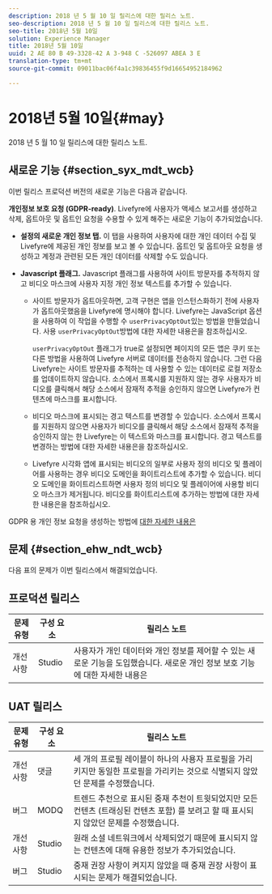 ```yaml
---
description: 2018 년 5 월 10 일 릴리스에 대한 릴리스 노트.
seo-description: 2018 년 5 월 10 일 릴리스에 대한 릴리스 노트.
seo-title: 2018년 5월 10일
solution: Experience Manager
title: 2018년 5월 10일
uuid: 2 AE 80 B 49-3328-42 A 3-948 C -526097 ABEA 3 E
translation-type: tm+mt
source-git-commit: 09011bac06f4a1c39836455f9d16654952184962

---
```



# 2018년 5월 10일{#may}

2018 년 5 월 10 일 릴리스에 대한 릴리스 노트.

## 새로운 기능 {#section_syx_mdt_wcb}

이번 릴리스 프로덕션 버전의 새로운 기능은 다음과 같습니다.

**개인정보 보호 요청 (GDPR-ready)**. Livefyre에 사용자가 액세스 보고서를 생성하고 삭제, 옵트아웃 및 옵트인 요청을 수용할 수 있게 해주는 새로운 기능이 추가되었습니다.

* **설정의 새로운 개인 정보 탭.** 이 탭을 사용하여 사용자에 대한 개인 데이터 수집 및 Livefyre에 제공된 개인 정보를 보고 볼 수 있습니다. 옵트인 및 옵트아웃 요청을 생성하고 계정과 관련된 모든 개인 데이터를 삭제할 수도 있습니다.
* **Javascript 플래그.** Javascript 플래그를 사용하여 사이트 방문자를 추적하지 않고 비디오 마스크에 사용자 지정 개인 정보 텍스트를 추가할 수 있습니다.

   * 사이트 방문자가 옵트아웃하면, 고객 구현은 앱을 인스턴스화하기 전에 사용자가 옵트아웃했음을 Livefyre에 명시해야 합니다. Livefyre는 JavaScript 옵션을 사용하여 이 작업을 수행할 수 `userPrivacyOptOut`있는 방법을 만들었습니다. 사용 `userPrivacyOptOut`방법에 대한 자세한 [](/help/using/c-settings-other/c-gdpr-compliance/c-gdpr-compliance.md#section_nmz_q3n_3db)내용은을 참조하십시오.

      `userPrivacyOptOut` 플래그가 true로 설정되면 페이지의 모든 앱은 쿠키 또는 다른 방법을 사용하여 Livefyre 서버로 데이터를 전송하지 않습니다. 그런 다음 Livefyre는 사이트 방문자를 추적하는 데 사용할 수 있는 데이터로 로컬 저장소를 업데이트하지 않습니다. 소스에서 프록시를 지원하지 않는 경우 사용자가 비디오를 클릭해서 해당 소스에서 잠재적 추적을 승인하지 않으면 Livefyre가 컨텐츠에 마스크를 표시합니다.

   * 비디오 마스크에 표시되는 경고 텍스트를 변경할 수 있습니다. 소스에서 프록시를 지원하지 않으면 사용자가 비디오를 클릭해서 해당 소스에서 잠재적 추적을 승인하지 않는 한 Livefyre는 이 텍스트와 마스크를 표시합니다. 경고 텍스트를 변경하는 방법에 [](/help/using/c-settings-other/c-gdpr-compliance/c-gdpr-compliance.md#section_pb5_mnp_ldb)대한 자세한 내용은을 참조하십시오.
   * Livefyre 시각화 앱에 표시되는 비디오의 일부로 사용자 정의 비디오 및 플레이어를 사용하는 경우 비디오 도메인을 화이트리스트에 추가할 수 있습니다. 비디오 도메인을 화이트리스트하면 사용자 정의 비디오 및 플레이어에 사용할 비디오 마스크가 제거됩니다. 비디오를 화이트리스트에 추가하는 방법에 [](/help/using/c-settings-other/c-gdpr-compliance/c-gdpr-compliance.md#section_bzp_pnp_ldb)대한 자세한 내용은을 참조하십시오.

GDPR 용 개인 정보 요청을 생성하는 방법에 [대한 자세한 내용은](/help/using/c-settings-other/c-gdpr-compliance/c-gdpr-compliance.md#concept_q1l_r5s_rcb)

## 문제 {#section_ehw_ndt_wcb}

다음 표의 문제가 이번 릴리스에서 해결되었습니다.

## 프로덕션 릴리스

| **문제 유형** | **구성 요소** | **릴리스 노트** |
|---|---|---|
| 개선 사항 | Studio | 사용자가 개인 데이터와 개인 정보를 제어할 수 있는 새로운 기능을 도입했습니다. 새로운 개인 정보 보호 기능에 대한 자세한 내용은 [](#c_rn/section_syx_mdt_wcb) |

## UAT 릴리스

| **문제 유형** | **구성 요소** | **릴리스 노트** |
|---|---|---|
| 개선 사항 | 댓글 | 세 개의 프로필 레이블이 하나의 사용자 프로필을 가리키지만 동일한 프로필을 가리키는 것으로 식별되지 않았던 문제를 수정했습니다. |
| 버그 | MODQ | 트렌드 추천으로 표시된 중재 추천이 트윗되었지만 모든 컨텐츠 (트래싱된 컨텐츠 포함) 를 보려고 할 때 표시되지 않았던 문제를 수정했습니다. |
| 개선 사항 | Studio | 원래 소셜 네트워크에서 삭제되었기 때문에 표시되지 않는 컨텐츠에 대해 유용한 정보가 추가되었습니다. |
| 버그 | Studio | 중재 권장 사항이 켜지지 않았을 때 중재 권장 사항이 표시되는 문제가 해결되었습니다. |

